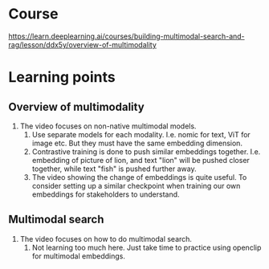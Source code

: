 # Course
https://learn.deeplearning.ai/courses/building-multimodal-search-and-rag/lesson/ddx5y/overview-of-multimodality

# Learning points
## Overview of multimodality
1. The video focuses on non-native multimodal models.
    1. Use separate models for each modality. I.e. nomic for text, ViT for image etc. But they must have the same embedding dimension.
    1. Contrastive training is done to push similar embeddings together. I.e. embedding of picture of lion, and text "lion" will be pushed closer together, while text "fish" is pushed further away.
    1. The video showing the change of embeddings is quite useful. To consider setting up a similar checkpoint when training our own embeddings for stakeholders to understand.

## Multimodal search
1. The video focuses on how to do multimodal search.
    1. Not learning too much here. Just take time to practice using openclip for multimodal embeddings. 
